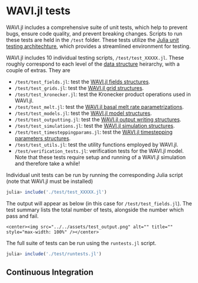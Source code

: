 # WAVI.jl tests
WAVI.jl includes a comprehensive suite of unit tests, which help to prevent bugs, ensure code quality, and prevent breaking changes. Scripts to run these tests are held in the `/test` folder. These tests utilize the [Julia unit testing architechture](https://docs.julialang.org/en/v1/stdlib/Test/), which provides a streamlined environment for testing.

WAVI.jl includes 10 individual testing scripts, `/test/test_XXXXX.jl`. These roughly correspond to each level of the [data structure](./API/overview.md) heirarchy, with a couple of extras. They are
- `/test/test_fields.jl`: test the [WAVI.jl fields structures](./API/fields.md).
- `/test/test_grids.jl`: test the [WAVI.jl grid structures](./API/fields.md).
- `/test/test_kronecker.jl`: test the Kronecker product operations used in WAVI.jl.
- `/test/test_melt.jl`: test the [WAVI.jl basal melt rate parametrizations](./API/melt_rate_models.md).
- `/test/test_models.jl`: test the [WAVI.jl model structures](./API/model.md).
- `/test/test_outputting.jl`: test the [WAVI.jl output writing structures](./API/output_writing.md).
- `/test/test_simulations.jl`: test the [WAVI.jl simulation structures](./API/simulations.md).
- `/test/test_timesteppingparams.jl`: test the [WAVI.jl timestepping parameters structures](./API/timestepping_params.md).
- `/test/test_utils.jl`: test the utility functions employed by WAVI.jl.
- `/test/verification_tests.jl`: verification tests for the WAVI.jl model. Note that these tests require setup and running of a WAVI.jl simulation and therefore take a while!   

Individual unit tests can be run by running the corresponding Julia script (note that WAVI.jl must be installed)
```julia
julia> include('./test/test_XXXXX.jl')
```
The output will appear as below (in this case for `/test/test_fields.jl`). The test summary lists the total number of tests, alongside the number which pass and fail. 

```@raw html
<center><img src="../../assets/test_output.png" alt="" title="" style="max-width: 100%" /></center>
```

The full suite of tests can be run using the `runtests.jl` script. 
```julia
julia> include('./test/runtests.jl')
```

## Continuous Integration

